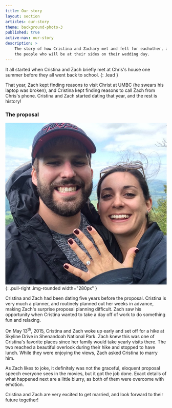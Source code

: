 ```yaml
---
title: Our story
layout: section
articles: our-story
theme: background-photo-3
published: true
active-nav: our-story
description: >
    The story of how Cristina and Zachary met and fell for eachother, and
    the people who will be at their sides on their wedding day.
---
```

It all started when Cristina and Zach briefly met at Chris's house one summer
before they all went back to school.
{: .lead }

That year, Zach kept finding reasons to visit Christ at UMBC (he swears his
laptop was broken), and Cristina kept finding reasons to call Zach from Chris's
phone. Cristina and Zach started dating that year, and the rest is history!

### The proposal

![Cristina and Zach at Shenandoah National Park](/assets/engagement_w.jpg){: .pull-right .img-rounded width="280px" }

Cristina and Zach had been dating five years before the proposal. Cristina is
very much a planner, and routinely planned out her weeks in advance, making
Zach's surprise proposal planning difficult. Zach saw his opportunity when
Cristina wanted to take a day off of work to do something fun and relaxing.

On May 13<sup>th</sup>, 2015, Cristina and Zach woke up early and set off for
a hike at Skyline Drive in Shenandoah National Park. Zach knew this was one
of Cristina's favorite places since her family would take yearly visits
there. The two reached a beautiful overlook during their hike and stopped
to have lunch. While they were enjoying the views, Zach asked Cristina to
marry him.

As Zach likes to joke, it definitely was not the graceful, eloquent proposal
speech everyone sees in the movies, but it got the job done. Exact details of
what happened next are a little blurry, as both of them were overcome with
emotion.

Cristina and Zach are very excited to get married, and look forward to their
future together!
